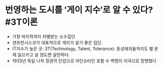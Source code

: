 # 번영하는 도시를 ′게이 지수′로 알 수 있다? #3T이론
* 가장 마지막까지 차별받는 소수집단
* 샌프란시스코가 대표적으로 게이가 살기 좋은 집단.
* IT지수가 높은 곳: 3T(Technology, Talent, Tolerance): 동성애자들까지도 별 문제 일으키고 살 정도면 살만하다.
* 1933년 독일 나치 정권의 탄압으로 아인슈타인 포함 수 백명이 미국으로 망명했다